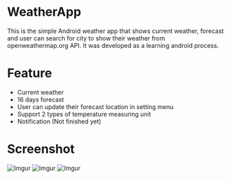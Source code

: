 # WeatherApp
This is the simple Android weather app that shows current weather, forecast and user can search for city to show their weather from openweathermap.org API. It was developed as a learning android process.

# Feature
* Current weather
* 16 days forecast
* User can update their forecast location in setting menu
* Support 2 types of temperature measuring unit
* Notification (Not finished yet)

# Screenshot
![Imgur](http://i.imgur.com/kE83xeY.png)
![Imgur](http://i.imgur.com/yECDn6y.png)
![Imgur](http://i.imgur.com/h2DG6pd.png)
